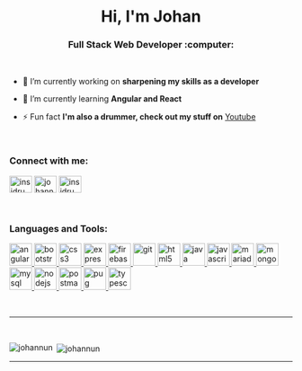 <h1 align="center">Hi, I'm Johan</h1>
<h3 align="center">Full Stack Web Developer :computer:</h3>

<br>

- 🔭 I’m currently working on **sharpening my skills as a developer**

- 🌱 I’m currently learning **Angular and React**

- ⚡ Fun fact **I'm also a drummer, check out my stuff on** [Youtube](https://www.youtube.com/user/Insidrums)

<br>

<h3 align="left">Connect with me:</h3>
<p align="left">
<a href="https://codepen.io/insidrums" target="blank"><img align="center" src="https://cdn.jsdelivr.net/npm/simple-icons@3.0.1/icons/codepen.svg" alt="insidrums" height="30" width="40" /></a>
<a href="https://linkedin.com/in/johannun" target="blank"><img align="center" src="https://cdn.jsdelivr.net/npm/simple-icons@3.0.1/icons/linkedin.svg" alt="johannun" height="30" width="40" /></a>
<a href="https://www.youtube.com/c/insidrums" target="blank"><img align="center" src="https://cdn.jsdelivr.net/npm/simple-icons@3.0.1/icons/youtube.svg" alt="insidrums" height="30" width="40" /></a>
</p>

<br>
<h3 align="left">Languages and Tools:</h3>
<p align="left"> <a href="https://angular.io" target="_blank"> <img src="https://devicons.github.io/devicon/devicon.git/icons/angularjs/angularjs-original.svg" alt="angularjs" width="40" height="40"/> </a> <a href="https://getbootstrap.com" target="_blank"> <img src="https://devicons.github.io/devicon/devicon.git/icons/bootstrap/bootstrap-plain.svg" alt="bootstrap" width="40" height="40"/> </a> <a href="https://www.w3schools.com/css/" target="_blank"> <img src="https://devicons.github.io/devicon/devicon.git/icons/css3/css3-original-wordmark.svg" alt="css3" width="40" height="40"/> </a> <a href="https://expressjs.com" target="_blank"> <img src="https://devicons.github.io/devicon/devicon.git/icons/express/express-original-wordmark.svg" alt="express" width="40" height="40"/> </a> <a href="https://firebase.google.com/" target="_blank"> <img src="https://www.vectorlogo.zone/logos/firebase/firebase-icon.svg" alt="firebase" width="40" height="40"/> </a> <a href="https://git-scm.com/" target="_blank"> <img src="https://www.vectorlogo.zone/logos/git-scm/git-scm-icon.svg" alt="git" width="40" height="40"/> </a> <a href="https://www.w3.org/html/" target="_blank"> <img src="https://devicons.github.io/devicon/devicon.git/icons/html5/html5-original-wordmark.svg" alt="html5" width="40" height="40"/> </a> <a href="https://www.java.com" target="_blank"> <img src="https://devicons.github.io/devicon/devicon.git/icons/java/java-original-wordmark.svg" alt="java" width="40" height="40"/> </a> <a href="https://developer.mozilla.org/en-US/docs/Web/JavaScript" target="_blank"> <img src="https://devicons.github.io/devicon/devicon.git/icons/javascript/javascript-original.svg" alt="javascript" width="40" height="40"/> </a> <a href="https://mariadb.org/" target="_blank"> <img src="https://www.vectorlogo.zone/logos/mariadb/mariadb-icon.svg" alt="mariadb" width="40" height="40"/> </a> <a href="https://www.mongodb.com/" target="_blank"> <img src="https://devicons.github.io/devicon/devicon.git/icons/mongodb/mongodb-original-wordmark.svg" alt="mongodb" width="40" height="40"/> </a> <a href="https://www.mysql.com/" target="_blank"> <img src="https://devicons.github.io/devicon/devicon.git/icons/mysql/mysql-original-wordmark.svg" alt="mysql" width="40" height="40"/> </a> <a href="https://nodejs.org" target="_blank"> <img src="https://devicons.github.io/devicon/devicon.git/icons/nodejs/nodejs-original-wordmark.svg" alt="nodejs" width="40" height="40"/> </a> <a href="https://postman.com" target="_blank"> <img src="https://www.vectorlogo.zone/logos/getpostman/getpostman-icon.svg" alt="postman" width="40" height="40"/> </a> <a href="https://pugjs.org" target="_blank"> <img src="https://cdn.worldvectorlogo.com/logos/pug.svg" alt="pug" width="40" height="40"/> </a> <a href="https://www.typescriptlang.org/" target="_blank"> <img src="https://devicons.github.io/devicon/devicon.git/icons/typescript/typescript-original.svg" alt="typescript" width="40" height="40"/> </a> </p>

<br>
<hr>
<br>



<p><img align="left" src="https://github-readme-stats.vercel.app/api/top-langs?username=johannun&show_icons=true&locale=en&layout=compact&theme=gotham" alt="johannun" /></p>

<p>&nbsp;<img align="center" src="https://github-readme-stats.vercel.app/api?username=johannun&show_icons=true&locale=en&theme=gotham" alt="johannun" /></p>




---

